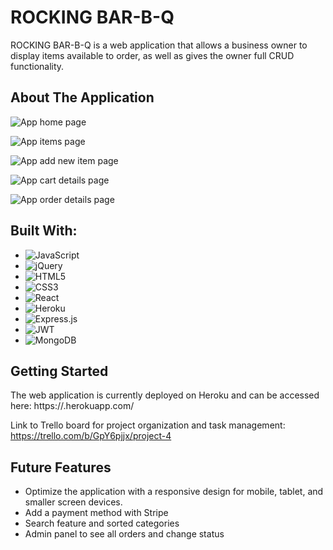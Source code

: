 # ROCKING BAR-B-Q 

ROCKING BAR-B-Q is a web application that allows a business owner to display items available to order, as well as gives the owner full CRUD functionality.

## About The Application

![App home page](./Images/homepage.png)

![App items page](/Users/pamelasilva/code/pbueno-react/src/Images/itemspage.png)

![App add new item page](/Users/pamelasilva/code/pbueno-react/src/Images/newItem.png)

![App cart details page](/Users/pamelasilva/code/pbueno-react/src/Images/cartpage.png)

![App order details page](/Users/pamelasilva/code/pbueno-react/src/Images/orderpage.png)


## Built With:


* ![JavaScript](https://img.shields.io/badge/javascript-%23323330.svg?style=for-the-badge&logo=javascript&logoColor=%23F7DF1E)
* ![jQuery](https://img.shields.io/badge/jquery-%230769AD.svg?style=for-the-badge&logo=jquery&logoColor=white)
* ![HTML5](https://img.shields.io/badge/html5-%23E34F26.svg?style=for-the-badge&logo=html5&logoColor=white)
* ![CSS3](https://img.shields.io/badge/css3-%231572B6.svg?style=for-the-badge&logo=css3&logoColor=white)
* ![React](https://img.shields.io/badge/react-%2320232a.svg?style=for-the-badge&logo=react&logoColor=%2361DAFB)
* ![Heroku](https://img.shields.io/badge/heroku-%23430098.svg?style=for-the-badge&logo=heroku&logoColor=white)
* ![Express.js](https://img.shields.io/badge/express.js-%23404d59.svg?style=for-the-badge&logo=express&logoColor=%2361DAFB)
* ![JWT](https://img.shields.io/badge/JWT-black?style=for-the-badge&logo=JSON%20web%20tokens)
* ![MongoDB](https://img.shields.io/badge/MongoDB-%234ea94b.svg?style=for-the-badge&logo=mongodb&logoColor=white)


## Getting Started

The web application is currently deployed on Heroku and can be accessed here: https://.herokuapp.com/

Link to Trello board for project organization and task management: https://trello.com/b/GpY6pjjx/project-4


## Future Features

* Optimize the application with a responsive design for mobile, tablet, and smaller screen devices.
* Add a payment method with Stripe
* Search feature and sorted categories
* Admin panel to see all orders and change status
